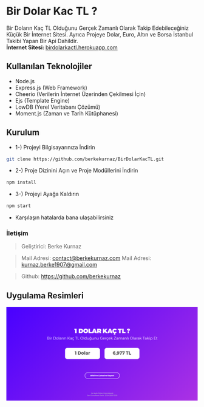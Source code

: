 # Bir Dolar Kac TL ?
Bir Doların Kaç TL Olduğunu Gerçek Zamanlı Olarak Takip Edebileceğiniz Küçük Bir İnternet Sitesi. Ayrıca Projeye Dolar, Euro, Altın ve Borsa İstanbul Takibi Yapan Bir Api Dahildir. <br/>
<strong>İnternet Sitesi: </strong> [birdolarkactl.herokuapp.com](http://birdolarkactl.herokuapp.com/)


## Kullanılan Teknolojiler
- Node.js
- Express.js (Web Framework)
- Cheerio (Verilerin İnternet Üzerinden Çekilmesi İçin)
- Ejs (Template Engine)
- LowDB (Yerel Veritabanı Çözümü)
- Moment.js (Zaman ve Tarih Kütüphanesi)


## Kurulum
- 1-) Projeyi Bilgisayarınıza İndirin
```bash
git clone https://github.com/berkekurnaz/BirDolarKacTL.git
```
- 2-) Proje Dizinini Açın ve Proje Modüllerini İndirin
```bash
npm install
```
- 3-) Projeyi Ayağa Kaldırın
```bash
npm start
```
* Karşılaşın hatalarda bana ulaşabilirsiniz


### İletişim
> Geliştirici: Berke Kurnaz

> Mail Adresi: contact@berkekurnaz.com
> Mail Adresi: kurnaz.berke1907@gmail.com

> Github: https://github.com/berkekurnaz


## Uygulama Resimleri
[![N|Resim1](https://raw.githubusercontent.com/berkekurnaz/BirDolarKacTL/master/public/image1.png)]()




